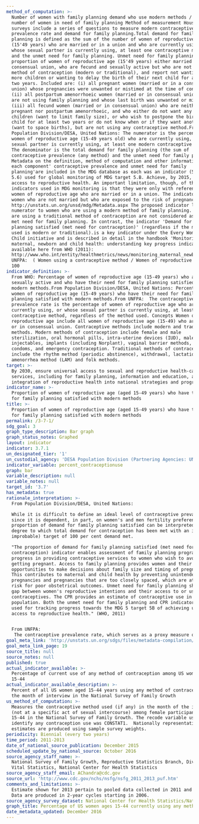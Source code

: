 ```yaml
---
method_of_computation: >-
  Number of women with family planning demand who use modern methods / Total
  number of women in need of family planning Method of measurement Household
  surveys include a series of questions to measure modern contraceptive
  prevalence rate and demand for family planning.Total demand for family
  planning is defined as the sum of the number of women of reproductive age
  (15'49 years) who are married or in a union and who are currently using, or
  whose sexual partner is currently using, at least one contraceptive method,
  and the unmet need for family planning. Unmet need for family planning is the
  proportion of women of reproductive age (15'49 years) either married or in a
  consensual union, who are fecund and sexually active but who are not using any
  method of contraception (modern or traditional), and report not wanting any
  more children or wanting to delay the birth of their next child for at least
  two years. Included are: (i) all pregnant women (married or in a consensual
  union) whose pregnancies were unwanted or mistimed at the time of conception;
  (ii) all postpartum amenorrhoeic women (married or in consensual union) who
  are not using family planning and whose last birth was unwanted or mistimed;
  (iii) all fecund women (married or in consensual union) who are neither
  pregnant nor postpartum amenorrhoeic, and who either do not want any more
  children (want to limit family size), or who wish to postpone the birth of a
  child for at least two years or do not know when or if they want another child
  (want to space births), but are not using any contraceptive method.From
  Population Division/DESA, United Nations: The numerator is the percentage of
  women of reproductive age (15-49 years old) who are currently using, or whose
  sexual partner is currently using, at least one modern contraceptive method.
  The denominator is the total demand for family planning (the sum of
  contraceptive prevalence (any method) and the unmet need for family planning.
  Metadata on the definition, method of computation and other information for
  each component' contraceptive prevalence and unmet need for family
  planning'are included in the MDG database as each was an indicator (5.3 and
  5.6) used for global monitoring of MDG target 5.B. Achieve, by 2015, universal
  access to reproductive health. An important limitation, though, of the
  indicators used in MDG monitoring is that they were only with reference to
  women of reproductive age who are married or in a union. The indicators missed
  women who are not married but who are exposed to the risk of pregnancy. See
  http://unstats.un.org/unsd/mdg/Metadata.aspx The proposed indicator limits the
  numerator to women who are using a modern method of family planning. Women who
  are using a traditional method of contraception are not considered as having a
  met need for family planning. In contrast, the indicator 'Demand for family
  planning satisfied (met need for contraception)' (regardless if the method
  used is modern or traditional).is a key indicator under the Every Woman, Every
  Child initiative and is described in detail in the handbook 'Monitoring
  maternal, newborn and child health: understanding key progress indicators'
  available here from WHO (2011):
  http://www.who.int/entity/healthmetrics/news/monitoring_maternal_newborn_child_health.pdf.From
  UNFPA:  ( Women using a contraceptive method / Women of reproductive age ) X
  100
indicator_definition: >-
  From WHO: Percentage of women of reproductive age (15-49 years) who are
  sexually active and who have their need for family planning satisfied with
  modern methods.From Population Division/DESA, United Nations: Percentage of
  women of reproductive age (15-49 years) who have their need for family
  planning satisfied with modern methods.From UNFPA:  The contraceptive
  prevalence rate is the percentage of women of reproductive age who are
  currently using, or whose sexual partner is currently using, at least one
  contraceptive method, regardless of the method used. Concepts Women of
  reproductive age include all women of reproductive age (15-49) who are married
  or in consensual union. Contraceptive methods include modern and traditional
  methods. Modern methods of contraception include female and male
  sterilization, oral hormonal pills, intra-uterine devices (IUD), male condoms,
  injectables, implants (including Norplant), vaginal barrier methods, female
  condoms, and emergency contraception. Traditional methods of contraception
  include the rhythm method (periodic abstinence), withdrawal, lactational
  amenorrhea method (LAM) and folk methods.
target: >-
  By 2030, ensure universal access to sexual and reproductive health-care
  services, including for family planning, information and education, and the
  integration of reproductive health into national strategies and programmes.
indicator_name: >-
  Proportion of women of reproductive age (aged 15-49 years) who have their need
  for family planning satisfied with modern methods
title: >-
  Proportion of women of reproductive age (aged 15-49 years) who have their need
  for family planning satisfied with modern methods
permalink: /3-7-1/
sdg_goal: 3
graph_type_description: Bar graph
graph_status_notes: Graphed
layout: indicator
indicator: 3.7.1
un_designated_tier: '1'
un_custodial_agency: 'DESA Population Division (Partnering Agencies: UNFPA, WHO)'
indicator_variable: percent_contraceptionuse
graph: bar
variable_description: null
variable_notes: null
target_id: '3.7'
has_metadata: true
rationale_interpretation: >-
  From Population Division/DESA, United Nations: 

  While it is difficult to define an ideal level of contraceptive prevalence,
  since it is dependent, in part, on women's and men fertility preferences, the
  proportion of demand for family planning satisfied can be interpreted as the
  degree to which total demand for contraception has been met with an ideal (if
  improbable) target of 100 per cent demand met. 

  "The proportion of demand for family planning satisfied (met need for
  contraception) indicator enables assessment of family planning programmes and
  progress in providing contraceptive services to women who wish to avoid
  getting pregnant. Access to family planning provides women and their partners
  opportunities to make decisions about family size and timing of pregnancies.
  This contributes to maternal and child health by preventing unintended
  pregnancies and pregnancies that are too closely spaced, which are at higher
  risk for poor obstetrical outcomes. Unmet need for family planning shows the
  gap between women's reproductive intentions and their access to or use of
  contraceptives. The CPR provides an estimate of contraceptive use in a
  population. Both the unmet need for family planning and CPR indicators are
  used for tracking progress towards the MDG 5 target 5B of achieving universal
  access to reproductive health." (WHO, 2011)


  From UNFPA: 
   The contraceptive prevalence rate, which serves as a proxy measure of access to reproductive health services, is useful for tracking progress towards the target of achieving universal access to reproductive health, especially when the indicator is considered in conjunction with information about women's knowledge of family planning or accessibility, and the quality of family planning services. Information on contraceptive prevalence complements the indicator of unmet need for family planning. The sum of contraceptive prevalence and unmet need determines the total demand for contraception. Unlike the unmet need indicator, contraceptive prevalence does not take into account whether women or couples do or do not desire additional children. This makes the indicator more difficult to interpret than unmet need because contraceptive prevalence rates vary across societies with vastly different preferred family sizes. For the same reason, it is difficult to specify the desired target for contraceptive prevalence rates.
goal_meta_link: 'http://unstats.un.org/sdgs/files/metadata-compilation/Metadata-Goal-3.pdf'
goal_meta_link_page: 19
source_title: null
source_notes: null
published: true
actual_indicator_available: >-
  Percentage of current use of any method of contraception among US women aged
  15-44
actual_indicator_available_description: >-
  Percent of all US women aged 15-44 years using any method of contraception in
  the month of interview in the National Survey of Family Growth
us_method_of_computation: >-
  Measures the contraceptive method used (if any) in the month of the interview
  (not at a specific act of sexual intercourse) among female participants aged
  15-44 in the National Survey of Family Growth. The recode variable used to
  identify any contraception use was CONSTAT1.  Nationally representative
  estimates are produced using sample survey weights.
periodicity: Biennial (every two years)
time_period: 2011-2013
date_of_national_source_publication: December 2015
scheduled_update_by_national_source: October 2016
source_agency_staff_name: >-
  National Survey of Family Growth, Reproductive Statistics Branch, Division of
  Vital Statistics, National Center for Health Statistics
source_agency_staff_email: AChandra@cdc.gov
source_url: 'http://www.cdc.gov/nchs/nsfg/nsfg_2011_2013_puf.htm'
comments_and_limitations: >-
  Estimate shown for 2013 pertain to pooled data collected in 2011 and 2013.
  Data are produced in 2-year cycles starting in 2006.
source_agency_survey_dataset: National Center for Health Statistics/National Survey of Family Growth
graph_title: Percentage of US women ages 15-44 currently using any method of contraception
date_metadata_updated: December 2016
---
```

